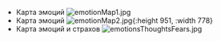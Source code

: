 - Карта эмоций ![emotionMap1.jpg](../assets/emotionMap1_1738233402855_0.jpg)
- Карта эмоций ![emotionMap2.jpg](../assets/emotionMap2_1738233462089_0.jpg){:height 951, :width 778}
- Карта эмоций и страхов ![emotionsThoughtsFears.jpg](../assets/emotionsThoughtsFears_1738233476788_0.jpg)